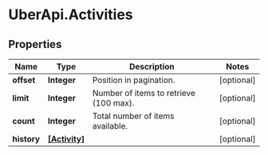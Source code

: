 # UberApi.Activities

## Properties
Name | Type | Description | Notes
------------ | ------------- | ------------- | -------------
**offset** | **Integer** | Position in pagination. | [optional] 
**limit** | **Integer** | Number of items to retrieve (100 max). | [optional] 
**count** | **Integer** | Total number of items available. | [optional] 
**history** | [**[Activity]**](Activity.md) |  | [optional] 


